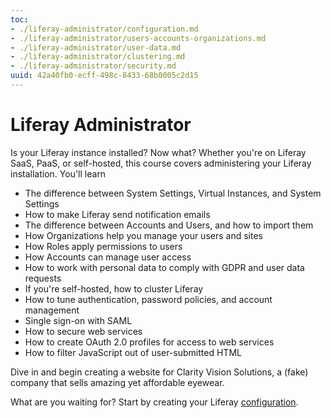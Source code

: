 ```yaml
---
toc:
- ./liferay-administrator/configuration.md
- ./liferay-administrator/users-accounts-organizations.md
- ./liferay-administrator/user-data.md
- ./liferay-administrator/clustering.md
- ./liferay-administrator/security.md
uuid: 42a40fb0-ecff-498c-8433-68b0005c2d15
---
```

# Liferay Administrator

Is your Liferay instance installed? Now what? Whether you're on Liferay SaaS, PaaS, or self-hosted, this course covers administering your Liferay installation. You'll learn

- The difference between System Settings, Virtual Instances, and System Settings
- How to make Liferay send notification emails
- The difference between Accounts and Users, and how to import them
- How Organizations help you manage your users and sites
- How Roles apply permissions to users
- How Accounts can manage user access 
- How to work with personal data to comply with GDPR and user data requests
- If you're self-hosted, how to cluster Liferay
- How to tune authentication, password policies, and account management
- Single sign-on with SAML
- How to secure web services
- How to create OAuth 2.0 profiles for access to web services
- How to filter JavaScript out of user-submitted HTML

Dive in and begin creating a website for Clarity Vision Solutions, a (fake) company that sells amazing yet affordable eyewear. 

What are you waiting for? Start by creating your Liferay [configuration](./liferay-administrator/configuration.md). 


